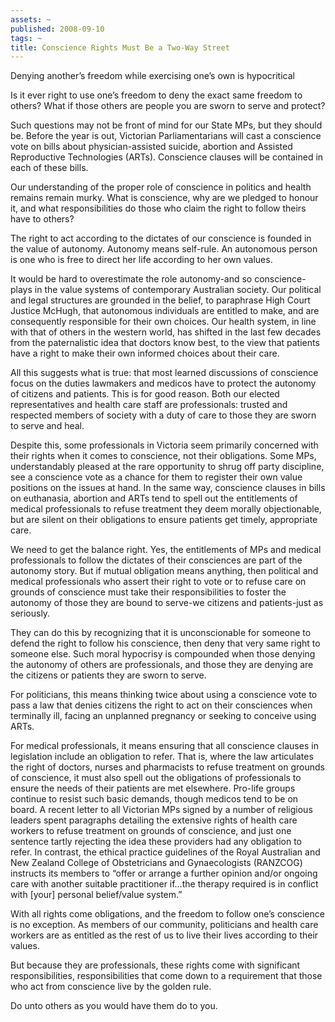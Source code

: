 ```yaml
---
assets: ~
published: 2008-09-10
tags: ~
title: Conscience Rights Must Be a Two-Way Street
---
```

Denying another’s freedom while exercising one’s own is hypocritical

Is it ever right to use one’s freedom to deny the exact same freedom to
others? What if those others are people you are sworn to serve and
protect?

Such questions may not be front of mind for our State MPs, but they
should be. Before the year is out, Victorian Parliamentarians will cast
a conscience vote on bills about physician-assisted suicide, abortion
and Assisted Reproductive Technologies (ARTs). Conscience clauses will
be contained in each of these bills.

Our understanding of the proper role of conscience in politics and
health remains remain murky. What is conscience, why are we pledged to
honour it, and what responsibilities do those who claim the right to
follow theirs have to others?

The right to act according to the dictates of our conscience is founded
in the value of autonomy. Autonomy means self-rule. An autonomous person
is one who is free to direct her life according to her own values.

It would be hard to overestimate the role autonomy-and so
conscience-plays in the value systems of contemporary Australian
society. Our political and legal structures are grounded in the belief,
to paraphrase High Court Justice McHugh, that autonomous individuals are
entitled to make, and are consequently responsible for their own
choices. Our health system, in line with that of others in the western
world, has shifted in the last few decades from the paternalistic idea
that doctors know best, to the view that patients have a right to make
their own informed choices about their care.

All this suggests what is true: that most learned discussions of
conscience focus on the duties lawmakers and medicos have to protect the
autonomy of citizens and patients. This is for good reason. Both our
elected representatives and health care staff are professionals: trusted
and respected members of society with a duty of care to those they are
sworn to serve and heal.

Despite this, some professionals in Victoria seem primarily concerned
with their rights when it comes to conscience, not their obligations.
Some MPs, understandably pleased at the rare opportunity to shrug off
party discipline, see a conscience vote as a chance for them to register
their own value positions on the issues at hand. In the same way,
conscience clauses in bills on euthanasia, abortion and ARTs tend to
spell out the entitlements of medical professionals to refuse treatment
they deem morally objectionable, but are silent on their obligations to
ensure patients get timely, appropriate care.

We need to get the balance right. Yes, the entitlements of MPs and
medical professionals to follow the dictates of their consciences are
part of the autonomy story. But if mutual obligation means anything,
then political and medical professionals who assert their right to vote
or to refuse care on grounds of conscience must take their
responsibilities to foster the autonomy of those they are bound to
serve-we citizens and patients-just as seriously.

They can do this by recognizing that it is unconscionable for someone to
defend the right to follow his conscience, then deny that very same
right to someone else. Such moral hypocrisy is compounded when those
denying the autonomy of others are professionals, and those they are
denying are the citizens or patients they are sworn to serve.

For politicians, this means thinking twice about using a conscience vote
to pass a law that denies citizens the right to act on their consciences
when terminally ill, facing an unplanned pregnancy or seeking to
conceive using ARTs.

For medical professionals, it means ensuring that all conscience clauses
in legislation include an obligation to refer. That is, where the law
articulates the right of doctors, nurses and pharmacists to refuse
treatment on grounds of conscience, it must also spell out the
obligations of professionals to ensure the needs of their patients are
met elsewhere. Pro-life groups continue to resist such basic demands,
though medicos tend to be on board. A recent letter to all Victorian MPs
signed by a number of religious leaders spent paragraphs detailing the
extensive rights of health care workers to refuse treatment on grounds
of conscience, and just one sentence tartly rejecting the idea these
providers had any obligation to refer. In contrast, the ethical practice
guidelines of the Royal Australian and New Zealand College of
Obstetricians and Gynaecologists (RANZCOG) instructs its members to
“offer or arrange a further opinion and/or ongoing care with another
suitable practitioner if…the therapy required is in conflict with [your]
personal belief/value system.”

With all rights come obligations, and the freedom to follow one’s
conscience is no exception. As members of our community, politicians and
health care workers are as entitled as the rest of us to live their
lives according to their values.

But because they are professionals, these rights come with significant
responsibilities, responsibilities that come down to a requirement that
those who act from conscience live by the golden rule.

Do unto others as you would have them do to you.